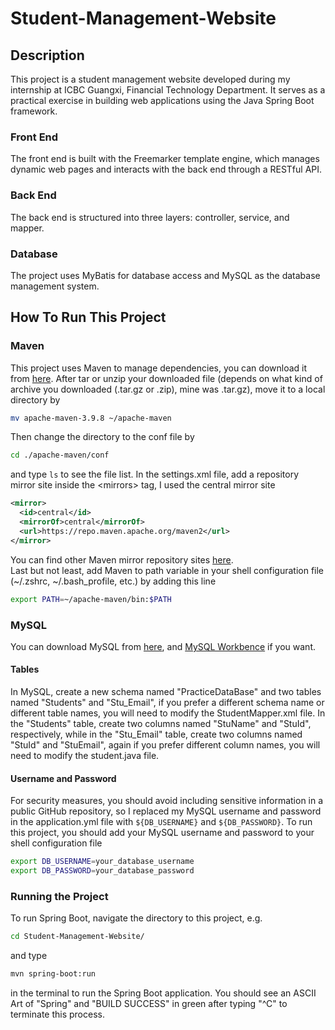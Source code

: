 # Student-Management-Website

## Description

This project is a student management website developed during my internship at ICBC Guangxi, Financial Technology Department. It serves as a practical exercise in building web applications using the Java Spring Boot framework.

### Front End

The front end is built with the Freemarker template engine, which manages dynamic web pages and interacts with the back end through a RESTful API.

### Back End

The back end is structured into three layers: controller, service, and mapper.

### Database

The project uses MyBatis for database access and MySQL as the database management system.

## How To Run This Project

### Maven

This project uses Maven to manage dependencies, you can download it from [here](https://maven.apache.org/download.cgi). After tar or unzip your downloaded file (depends on what kind of archive you downloaded (.tar.gz or .zip), mine was .tar.gz), move it to a local directory by
```bash
mv apache-maven-3.9.8 ~/apache-maven
```
Then change the directory to the conf file by
```bash
cd ./apache-maven/conf
```
and type `ls` to see the file list. In the settings.xml file, add a repository mirror site inside the \<mirrors\> tag, I used the central mirror site
```xml
<mirror>
  <id>central</id>
  <mirrorOf>central</mirrorOf>
  <url>https://repo.maven.apache.org/maven2</url>
</mirror>
```
You can find other Maven mirror repository sites [here](https://blog.csdn.net/qq_38217990/article/details/129257106).\
Last but not least, add Maven to path variable in your shell configuration file (~/.zshrc, ~/.bash_profile, etc.) by adding this line
```sh
export PATH=~/apache-maven/bin:$PATH
```

### MySQL

You can download MySQL from [here](https://dev.mysql.com/downloads/mysql/), and [MySQL Workbence](https://dev.mysql.com/downloads/workbench/) if you want.

#### Tables
In MySQL, create a new schema named "PracticeDataBase" and two tables named "Students" and "Stu_Email", if you prefer a different schema name or different table names, you will need to modify the StudentMapper.xml file. In the "Students" table, create two columns named "StuName" and "StuId", respectively, while in the "Stu_Email" table, create two columns named "StuId" and "StuEmail", again if you prefer different column names, you will need to modify the student.java file.

#### Username and Password

For security measures, you should avoid including sensitive information in a public GitHub repository, so I replaced my MySQL username and password in the application.yml file with `${DB_USERNAME}` and `${DB_PASSWORD}`. To run this project, you should add your MySQL username and password to your shell configuration file
```sh
export DB_USERNAME=your_database_username
export DB_PASSWORD=your_database_password
```

### Running the Project

To run Spring Boot, navigate the directory to this project, e.g.
```bash
cd Student-Management-Website/
```
and type
```bash
mvn spring-boot:run
```
in the terminal to run the Spring Boot application. You should see an ASCII Art of "Spring"  and "BUILD SUCCESS" in green after typing "^C" to terminate this process.












